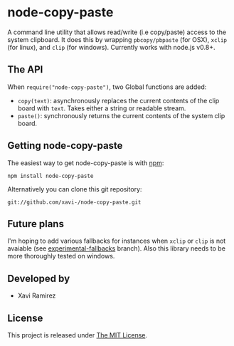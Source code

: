 # node-copy-paste

A command line utility that allows read/write (i.e copy/paste) access to the system clipboard.  It does this by wrapping `pbcopy/pbpaste` (for OSX), `xclip` (for linux), and `clip` (for windows). Currently works with node.js v0.8+.

## The API

When `require("node-copy-paste")`, two Global functions are added:

- `copy(text)`: asynchronously replaces the current contents of the clip board with `text`.  Takes either a string or readable stream.
- `paste()`: synchronously returns the current contents of the system clip board.

## Getting node-copy-paste

The easiest way to get node-copy-paste is with [npm](http://npmjs.org/):

	npm install node-copy-paste

Alternatively you can clone this git repository:

	git://github.com/xavi-/node-copy-paste.git

## Future plans

I'm hoping to add various fallbacks for instances when `xclip` or `clip` is not avaiable (see [experimental-fallbacks](https://github.com/xavi-/node-copy-paste/tree/experimental-fallbacks) branch).  Also this library needs to be more thoroughly tested on windows.

## Developed by
* Xavi Ramirez

## License
This project is released under [The MIT License](http://www.opensource.org/licenses/mit-license.php).
